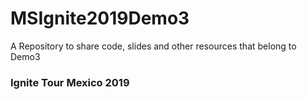 # MSIgnite2019Demo3

A Repository to share code, slides and other resources that belong to Demo3

### Ignite Tour Mexico 2019
